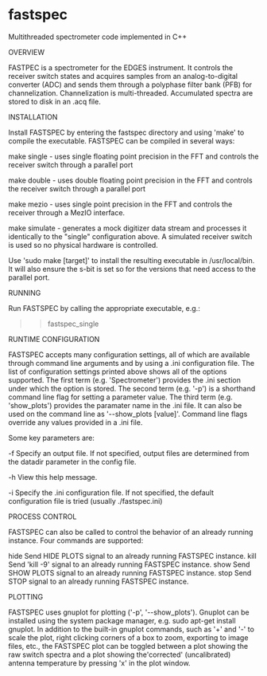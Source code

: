 # fastspec
Multithreaded spectrometer code implemented in C++

OVERVIEW

FASTPEC is a spectrometer for the EDGES instrument.  It controls the receiver switch states and acquires samples from an analog-to-digital converter (ADC) and sends them through a polyphase filter bank (PFB) for channelization.  Channelization is multi-threaded. Accumulated spectra are stored to disk in an .acq file.

INSTALLATION

Install FASTSPEC by entering the fastspec directory and using 'make' to compile the executable.  FASTSPEC can be compiled in several ways:

make single - uses single floating point precision in the FFT and controls the receiver switch through a parallel port
              
make double - uses double floating point precision in the FFT and controls the receiver switch through a parallel port
               
make mezio - uses single point precision in the FFT and controls the receiver through a MezIO interface.

make simulate - generates a mock digitizer data stream and processes it identically to the "single" configuration above. A
                simulated receiver switch is used so no physical hardware is controlled.
          
Use 'sudo make [target]' to install the resulting executable in /usr/local/bin. It will also ensure the s-bit is set so for the  versions that need access to the parallel port.

RUNNING

Run FASTSPEC by calling the appropriate executable, e.g.:

>> fastspec_single

RUNTIME CONFIGURATION

FASTSPEC accepts many configuration settings, all of which are available through command line arguments and by using a .ini configuration file.  The list of configuration settings printed above shows all of the options supported.  The first term (e.g. 'Spectrometer') provides the .ini section under which the option is stored.  The second term (e.g. '-p') is a shorthand command line flag for setting a parameter value.  The third term (e.g. 'show_plots') provides the paramater name in the .ini file.  It can also be used on the command line as '--show_plots [value]'.  Command line flags override any values provided in a .ini file.

Some key parameters are:

-f        Specify an output file.  If not specified, output files are determined from the datadir parameter in the config file.
          
-h        View this help message.

-i        Specify the .ini configuration file.  If not specified, the default configuration file is tried (usually ./fastspec.ini)

PROCESS CONTROL

FASTSPEC can also be called to control the behavior of an already running instance.  Four commands are supported:

hide      Send HIDE PLOTS signal to an already running FASTSPEC instance.
kill      Send 'kill -9' signal to an already running FASTSPEC instance. 
show      Send SHOW PLOTS signal to an already running FASTSPEC instance.
stop      Send STOP signal to an already running FASTSPEC instance.

PLOTTING

FASTSPEC uses gnuplot for plotting ('-p', '--show_plots').  Gnuplot can be installed using the system package manager, e.g. sudo apt-get install gnuplot.  In addition to the built-in gnuplot commands, such as '+' and '-' to scale the plot, right clicking corners of a box to zoom, exporting to image files, etc., the FASTSPEC plot can be toggled between a plot showing the raw switch spectra and a plot showing the'corrected' (uncalibrated) antenna temperature by pressing 'x' in the plot window.
